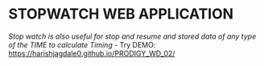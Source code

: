 # **STOPWATCH WEB APPLICATION**
_Stop watch is also useful for stop and resume and stored data of any type of the TIME to calculate Timing_
    - Try DEMO:
    https://harishjagdale0.github.io/PRODIGY_WD_02/
